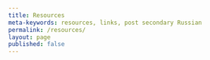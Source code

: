 ```yaml
---
title: Resources
meta-keywords: resources, links, post secondary Russian
permalink: /resources/
layout: page
published: false
---
```


